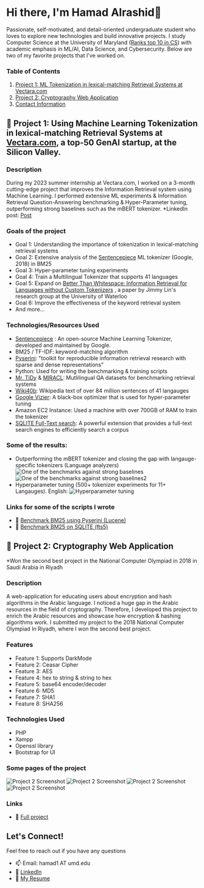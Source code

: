 # Hi there, I'm Hamad Alrashid👋

Passionate, self-motivated, and detail-oriented undergraduate student who loves to explore new technologies and build innovative projects. I study Computer Science at the University of Maryland ([Ranks top 10 in CS](https://cmns.umd.edu/news-events/news/computer-science-undergraduate-program-ranks-top-10)) with academic emphasis in ML/AI, Data Science, and Cybersecurity. Below are two of my favorite projects that I've worked on. 


### Table of Contents

1. [Project 1: ML Tokenization in lexical-matching Retrieval Systems at Vectara.com](#1)
2. [Project 2: Cryptography Web Application](#2)
3. [Contact Information](#3)

## 🚀 Project 1: Using Machine Learning Tokenization in lexical-matching Retrieval Systems at [Vectara.com](https://vectara.com/), a top-50 GenAI startup, at the Silicon Valley. <a name="1"></a>

### Description
During my 2023 summer internship at Vectara.com, I worked on a 3-month cutting-edge project that improves the Information Retrieval system using Machine Learning. I performed extensive ML experiments & Information Retrieval Question-Answering benchmarking & Hyper-Parameter tuning, outperforming strong baselines such as the mBERT tokenizer. 
*LinkedIn post: [Post](https://www.linkedin.com/posts/hamad-alrashid-3a94bb142_%D8%A7%D9%84%D8%AD%D9%85%D8%AF%D9%84%D9%84%D9%87-im-excited-to-announce-that-ive-activity-7101650295583121408-g--0)


### Goals of the project
- Goal 1: Understanding the importance of tokenization in lexical-matching retrieval systems  
- Goal 2: Extensive analysis of the [Sentencepiece](https://github.com/google/sentencepiece) ML tokenizer (Google, 2018) in BM25 
- Goal 3: Hyper-parameter tuning experiments
- Goal 4: Train a Multilingual Tokenizer that supports 41 languages
- Goal 5: Expand on [Better Than Whitespace: Information Retrieval for Languages without Custom Tokenizers](https://arxiv.org/abs/2210.05481) , a paper by Jimmy Lin's research group at the University of Waterloo
- Goal 6: Improve the effectiveness of the keyword retrieval system
- And more...

### Technologies/Resources Used
- [Sentencepiece](https://github.com/google/sentencepiece) : An open-source Machine Learning Tokenizer, developed and maintained by Google. 
- BM25 / TF-IDF: keyword-matching algorithm
- [Pyserini](https://github.com/castorini/pyserini): "toolkit for reproducible information retrieval research with sparse and dense representations"
- Python: Used for writing the benchmarking & training scripts
- [Mr. TiDy](https://aclanthology.org/2021.mrl-1.12.pdf) & [MIRACL](https://github.com/project-miracl/miracl): Mutlilingual QA datasets for benchmarking retrieval systems
- [Wiki40b](https://www.tensorflow.org/datasets/catalog/wiki40b): Wikipedia text of over 84 million sentences of 41 langauges
- [Google Vizier](https://cloud.google.com/vertex-ai/docs/vizier/overview): A black-box optimizer that is used for hyper-parameter tuning
- Amazon EC2 Instance: Used a machine with over 700GB of RAM to train the tokenizer
- [SQLITE Full-Text search](https://www.sqlite.org/fts5.html): A powerful extension that provides a full-text search engines to efficiently search a corpus

### Some of the results:
- Outperforming the mBERT tokenizer and closing the gap with langauge-specific tokenizers (Language analyzers)
![One of the benchmarks against strong baselines](/Sentencepiece/Recall.PNG?raw=true "Recall @ 100")
![One of the benchmarks against strong baselines2](/Sentencepiece/All.PNG?raw=true "ndcg @ 10")
- Hyperparameter tuning (500+ tokenizer experiments for 11+ Langauges). English:
![Hyperparameter tuning](/Sentencepiece/English.PNG?raw=true "Hyperparameter tuning")


### Links for some of the scripts I wrote
- 🔗 [Benchmark BM25 using Pyserini (Lucene)](Sentencepiece/benchmark_pyserini.py)
- 🔗 [Benchmark BM25 on SQLITE (fts5)](Sentencepiece/benchmark_fts5.py)


## 🌟 Project 2: Cryptography Web Application <a name="2"></a>
*Won the second best project in the National Computer Olympiad in 2018 in Saudi Arabia in Riyadh


### Description
A web-application for educating users about encryption and hash algorithms in the Arabic language. I noticed a huge gap in the Arabic resources in the field of cryptography. Therefore, I developed this project to enrich the Arabic resources and showcase how encryption & hashing algorithms work. I submitted my project to the 2018 National Computer Olympiad In Riyadh, where I won the second best project.

### Features
- Feature 1: Supports DarkMode  
- Feature 2: Ceasar Cipher
- Feature 3: AES
- Feature 4: hex to string & string to hex
- Feature 5: base64 encoder/decoder
- Feature 6: MD5
- Feature 7: SHA1
- Feature 8: SHA256

### Technologies Used
- PHP
- Xampp
- Openssl library
- Bootstrap for UI

### Some pages of the project
![Project 2 Screenshot](https://github.com/HamadAlrashid/Encryption-web-application-Arabic-/blob/main/1.PNG)
![Project 2 Screenshot](https://github.com/HamadAlrashid/Encryption-web-application-Arabic-/blob/main/2.png)
![Project 2 Screenshot](https://github.com/HamadAlrashid/Encryption-web-application-Arabic-/blob/main/3.PNG)
![Project 2 Screenshot](https://github.com/HamadAlrashid/Encryption-web-application-Arabic-/blob/main/4.PNG)


### Links
- 🔗 [Full project](https://github.com/HamadAlrashid/Encryption-web-application-Arabic-)


## Let's Connect! <a name="3"></a>

Feel free to reach out if you have any questions

- 📫 Email: hamad1 AT umd.edu
- :briefcase: [LinkedIn](https://www.linkedin.com/in/hamad-alrashid-3a94bb142/) 
- :page_with_curl: [My Resume](https://drive.google.com/file/d/16el7m3PX742xl6r_G5O0BnBKWGc1zS40/view?usp=sharing)



